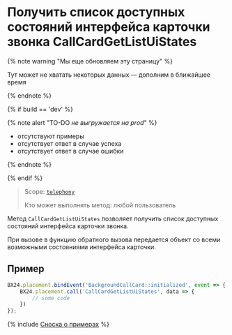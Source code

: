 # Получить список доступных состояний интерфейса карточки звонка CallCardGetListUiStates

{% note warning "Мы еще обновляем эту страницу" %}

Тут может не хватать некоторых данных — дополним в ближайшее время

{% endnote %}

{% if build == 'dev' %}

{% note alert "TO-DO _не выгружается на prod_" %}

- отсутствуют примеры
- отсутствует ответ в случае успеха
- отсутствует ответ в случае ошибки

{% endnote %}

{% endif %}

> Scope: [`telephony`](../../../scopes/permissions.md)
>
> Кто может выполнять метод: любой пользователь

Метод `CallCardGetListUiStates` позволяет получить список доступных состояний интерфейса карточки звонка.

При вызове в функцию обратного вызова передается объект со всеми возможными состояниями интерфейса карточки.

## Пример

```js
BX24.placement.bindEvent('BackgroundCallCard::initialized', event => {
    BX24.placement.call('CallCardGetListUiStates', data => {
        // some code
    })
});
```

{% include [Сноска о примерах](../../../../_includes/examples.md) %}